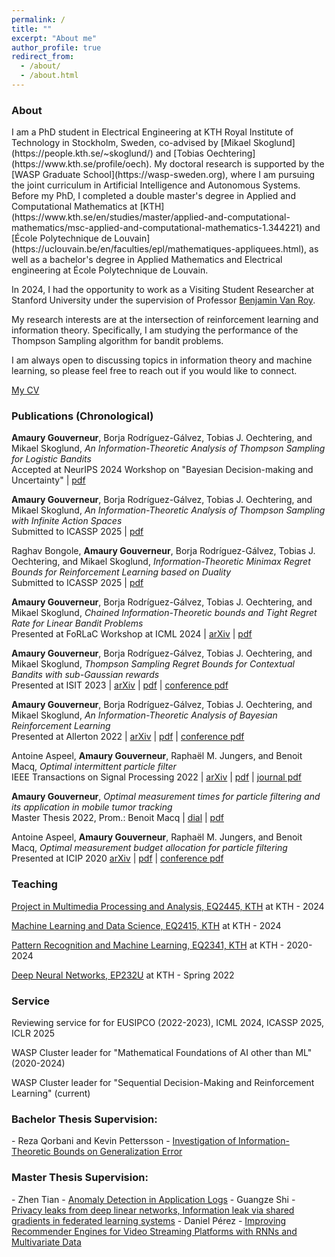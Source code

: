 ```yaml
---
permalink: /
title: ""
excerpt: "About me"
author_profile: true
redirect_from: 
  - /about/
  - /about.html
---
```

<h3>About</h3>
I am a PhD student in Electrical Engineering at KTH Royal Institute of Technology in Stockholm, Sweden, co-advised by [Mikael Skoglund](https://people.kth.se/~skoglund/) and [Tobias Oechtering](https://www.kth.se/profile/oech). My doctoral research is supported by the [WASP Graduate School](https://wasp-sweden.org), where I am pursuing the joint curriculum in Artificial Intelligence and Autonomous Systems. Before my PhD, I completed a double master's degree in Applied and Computational Mathematics at [KTH](https://www.kth.se/en/studies/master/applied-and-computational-mathematics/msc-applied-and-computational-mathematics-1.344221) and [École Polytechnique de Louvain](https://uclouvain.be/en/faculties/epl/mathematiques-appliquees.html), as well as a bachelor's degree in Applied Mathematics and Electrical engineering at École Polytechnique de Louvain.  

In 2024, I had the opportunity to work as a Visiting Student Researcher at Stanford University under the supervision of Professor [Benjamin Van Roy](https://web.stanford.edu/~bvr/index.html). 


My research interests are at the intersection of reinforcement learning and information theory. Specifically, I am studying the performance of the Thompson Sampling algorithm for bandit problems.

I am always open to discussing topics in information theory and machine learning, so please feel free to reach out if you would like to connect.

<a href="http://amaurygouverneur.github.io/files/CV_Amaury_Gouverneur_2024.pdf">My CV</a>


<h3>Publications (Chronological)</h3>

<p><b>Amaury Gouverneur</b>, Borja Rodríguez-Gálvez, Tobias J. Oechtering, and Mikael Skoglund, <em>An Information-Theoretic Analysis of Thompson Sampling for Logistic Bandits</em> <br> Accepted at NeurIPS 2024 Workshop on "Bayesian Decision-making and Uncertainty" | <a href="http://amaurygouverneur.github.io/files/Preprint___AN_INFORMATION_THEORETIC_ANALYSIS_OF_THOMPSON_SAMPLING_FOR_LOGISTIC_BANDITS.pdf">pdf</a> </p>

<p><b>Amaury Gouverneur</b>, Borja Rodríguez-Gálvez, Tobias J. Oechtering, and Mikael Skoglund, <em>An Information-Theoretic Analysis of Thompson Sampling with Infinite Action Spaces</em> <br> Submitted to ICASSP 2025 | <a href="http://amaurygouverneur.github.io/files/an_Information_Theoretic_Analysis_of_Thompson_Sampling_with_Infinite_Action_Spaces.pdf">pdf</a> </p>

<p>Raghav Bongole, <b>Amaury Gouverneur</b>, Borja Rodríguez-Gálvez, Tobias J. Oechtering, and Mikael Skoglund, <em>Information-Theoretic Minimax Regret Bounds for Reinforcement Learning based on Duality</em> <br> Submitted to ICASSP 2025 | <a href="http://amaurygouverneur.github.io/files/ICASSP_Paper_Minimax_Duality_RL_final.pdf">pdf</a> </p>

<p><b>Amaury Gouverneur</b>, Borja Rodríguez-Gálvez, Tobias J. Oechtering, and Mikael Skoglund, <em>Chained Information-Theoretic bounds and Tight Regret Rate for Linear Bandit Problems</em> <br> Presented at FoRLaC Workshop at ICML 2024 | <a href="https://arxiv.org/abs/2403.03361">arXiv</a> | <a href="http://amaurygouverneur.github.io/files/chained_information_theoretic_bounds.pdf">pdf</a> </p>

<p><b>Amaury Gouverneur</b>, Borja Rodríguez-Gálvez, Tobias J. Oechtering, and Mikael Skoglund, <em>Thompson Sampling Regret Bounds for Contextual Bandits with sub-Gaussian rewards</em> <br> Presented at ISIT 2023 | <a href="https://arxiv.org/pdf/2304.13593.pdf">arXiv</a> | <a href="http://amaurygouverneur.github.io/files/TS_regret_bounds_for_contextual_bandits_with_sub_gaussian_rewards.pdf">pdf</a> | <a href="https://ieeexplore.ieee.org/abstract/document/10206792">conference pdf</a>  </p>

<p><b>Amaury Gouverneur</b>, Borja Rodríguez-Gálvez, Tobias J. Oechtering, and Mikael Skoglund, <em>An Information-Theoretic Analysis of Bayesian Reinforcement Learning</em> <br> Presented at Allerton 2022 | <a href="https://arxiv.org/abs/2207.08735">arXiv</a> | <a href="http://amaurygouverneur.github.io/files/an_information_theoretic_analysis_of_Bayesian_RL.pdf">pdf</a> | <a href="https://ieeexplore.ieee.org/abstract/document/9929353">conference pdf</a>  </p>

<p>Antoine Aspeel, <b>Amaury Gouverneur</b>, Raphaël M. Jungers, and Benoit Macq, <em>Optimal intermittent particle filter</em> <br> IEEE Transactions on Signal Processing 2022 | <a href="https://arxiv.org/abs/2204.06265">arXiv</a> | <a href="http://amaurygouverneur.github.io/files/optimal_intermittent_particle_filter.pdf">pdf</a> | <a href="https://ieeexplore.ieee.org/abstract/document/9794909">journal pdf</a>  </p>

<p><b>Amaury Gouverneur</b>, <em>Optimal measurement times for particle filtering and its application in mobile tumor tracking</em> <br> Master Thesis 2022, Prom.: Benoit Macq | <a href="https://dial.uclouvain.be/downloader/downloader.php?pid=thesis%3A25377&datastream=PDF_01&cover=cover-mem">dial</a> | <a href="http://amaurygouverneur.github.io/files/optimal_measurement_times_for_particle_filtering_master_thesis.pdf">pdf</a> </p>

<p>Antoine Aspeel, <b>Amaury Gouverneur</b>, Raphaël M. Jungers, and Benoit Macq, <em>Optimal measurement budget allocation for particle filtering</em> <br> Presented at ICIP 2020 <a href="https://arxiv.org/pdf/2005.08557.pdf">arXiv</a> | <a href="http://amaurygouverneur.github.io/files/optimal_measurement_budget_allocation_for_particle_filtering.pdf">pdf</a> | <a href="https://ieeexplore.ieee.org/abstract/document/9190702">conference pdf</a>  </p>

<h3>Teaching</h3>

<p><a href="https://www.kth.se/student/kurser/kurs/EQ2445?l=en">Project in Multimedia Processing and Analysis, EQ2445, KTH</a> at KTH - 2024</p>
<p><a href="https://www.kth.se/student/kurser/kurs/EQ2415?l=en">Machine Learning and Data Science, EQ2415, KTH</a> at KTH - 2024</p>
<p><a href="https://www.kth.se/student/kurser/kurs/EQ2341?l=en">Pattern Recognition and Machine Learning, EQ2341, KTH</a> at KTH - 2020-2024</p>
<p><a href="https://www.kth.se/en/om/nyheter/centrala-nyheter/samarbete-bakom-unik-spetsutbildning-inom-ai-1.1033451">Deep Neural Networks, EP232U</a> at KTH - Spring 2022 </p>

<h3>Service</h3>

<p>Reviewing service for for EUSIPCO (2022-2023), ICML 2024, ICASSP 2025, ICLR 2025</p>

<p>WASP Cluster leader for "Mathematical Foundations of AI other than ML" (2020-2024)</p>
<p>WASP Cluster leader for "Sequential Decision-Making and Reinforcement Learning" (current)</p>

<h3>Bachelor Thesis Supervision: </h3>
  - Reza Qorbani and Kevin Pettersson - <a href="http://kth.diva-portal.org/smash/record.jsf?aq2=%5B%5B%5D%5D&c=15&af=%5B%5D&searchType=LIST_LATEST&sortOrder2=title_sort_asc&query=&language=en&pid=diva2%3A1736009&aq=%5B%5B%5D%5D&sf=all&aqe=%5B%5D&sortOrder=author_sort_asc&onlyFullText=false&noOfRows=50&dswid=-4659">Investigation of Information-Theoretic Bounds on Generalization Error</a>
<h3>Master Thesis Supervision:</h3>
  - Zhen Tian - <a href="https://aaltodoc.aalto.fi/handle/123456789/119370">Anomaly Detection in Application Logs</a> 
  - Guangze Shi - <a href="https://kth.diva-portal.org/smash/record.jsf?aq2=%5B%5B%5D%5D&c=21&af=%5B%5D&searchType=LIST_LATEST&sortOrder2=title_sort_asc&query=&language=sv&pid=diva2%3A1728674&aq=%5B%5B%5D%5D&sf=all&aqe=%5B%5D&sortOrder=author_sort_asc&onlyFullText=false&noOfRows=50&dswid=8498">Privacy leaks from deep linear networks, Information leak via shared gradients in federated learning systems</a>
  - Daniel Pérez - <a href="http://kth.diva-portal.org/smash/record.jsf?pid=diva2%3A1714150&dswid=-4335">Improving Recommender Engines for Video Streaming Platforms with RNNs and Multivariate Data</a>
